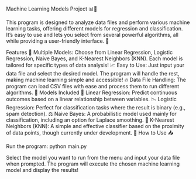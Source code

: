 Machine Learning Models Project 📊🤖

This program is designed to analyze data files and perform various machine learning tasks, offering different models for regression and classification. It’s easy to use and lets you select from several powerful algorithms, all while providing a user-friendly interface. 🎉

Features 🚀
Multiple Models: Choose from Linear Regression, Logistic Regression, Naive Bayes, and K-Nearest Neighbors (KNN). Each model is tailored for specific types of data analysis! 📈
Easy to Use: Just input your data file and select the desired model. The program will handle the rest, making machine learning simple and accessible! 🔥
Data File Handling: The program can load CSV files with ease and process them to run different algorithms. 📂
Models Included 🧠
Linear Regression: Predict continuous outcomes based on a linear relationship between variables. 📉
Logistic Regression: Perfect for classification tasks where the result is binary (e.g., spam detection). ⚖️
Naive Bayes: A probabilistic model used mainly for classification, including an option for Laplace smoothing. 🔢
K-Nearest Neighbors (KNN): A simple and effective classifier based on the proximity of data points, though currently under development. 📍
How to Use 📥

Run the program:
python main.py

Select the model you want to run from the menu and input your data file when prompted.
The program will execute the chosen machine learning model and display the results!
